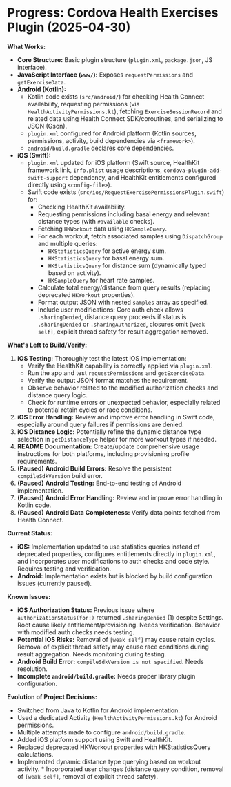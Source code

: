 # Progress: Cordova Health Exercises Plugin (2025-04-30)

**What Works:**

*   **Core Structure:** Basic plugin structure (`plugin.xml`, `package.json`, JS interface).
*   **JavaScript Interface (`www/`):** Exposes `requestPermissions` and `getExerciseData`.
*   **Android (Kotlin):**
    *   Kotlin code exists (`src/android/`) for checking Health Connect availability, requesting permissions (via `HealthActivityPermissions.kt`), fetching `ExerciseSessionRecord` and related data using Health Connect SDK/coroutines, and serializing to JSON (Gson).
    *   `plugin.xml` configured for Android platform (Kotlin sources, permissions, activity, build dependencies via `<framework>`).
    *   `android/build.gradle` declares core dependencies.
*   **iOS (Swift):**
    *   `plugin.xml` updated for iOS platform (Swift source, HealthKit framework link, `Info.plist` usage descriptions, `cordova-plugin-add-swift-support` dependency, and HealthKit entitlements configured directly using `<config-file>`).
    *   Swift code exists (`src/ios/RequestExercisePermissionsPlugin.swift`) for:
        *   Checking HealthKit availability.
        *   Requesting permissions including basal energy and relevant distance types (with `#available` checks).
        *   Fetching `HKWorkout` data using `HKSampleQuery`.
        *   For each workout, fetch associated samples using `DispatchGroup` and multiple queries:
            *   `HKStatisticsQuery` for active energy sum.
            *   `HKStatisticsQuery` for basal energy sum.
            *   `HKStatisticsQuery` for distance sum (dynamically typed based on activity).
            *   `HKSampleQuery` for heart rate samples.
        *   Calculate total energy/distance from query results (replacing deprecated `HKWorkout` properties).
        *   Format output JSON with nested `samples` array as specified.
        *   Include user modifications: Core auth check allows `.sharingDenied`, distance query proceeds if status is `.sharingDenied` or `.sharingAuthorized`, closures omit `[weak self]`, explicit thread safety for result aggregation removed.

**What's Left to Build/Verify:**

1.  **iOS Testing:** Thoroughly test the latest iOS implementation:
    *   Verify the HealthKit capability is correctly applied via `plugin.xml`.
    *   Run the app and test `requestPermissions` and `getExerciseData`.
    *   Verify the output JSON format matches the requirement.
    *   Observe behavior related to the modified authorization checks and distance query logic.
    *   Check for runtime errors or unexpected behavior, especially related to potential retain cycles or race conditions.
2.  **iOS Error Handling:** Review and improve error handling in Swift code, especially around query failures if permissions are denied.
3.  **iOS Distance Logic:** Potentially refine the dynamic distance type selection in `getDistanceType` helper for more workout types if needed.
4.  **README Documentation:** Create/update comprehensive usage instructions for both platforms, including provisioning profile requirements.
5.  **(Paused) Android Build Errors:** Resolve the persistent `compileSdkVersion` build error.
6.  **(Paused) Android Testing:** End-to-end testing of Android implementation.
7.  **(Paused) Android Error Handling:** Review and improve error handling in Kotlin code.
8.  **(Paused) Android Data Completeness:** Verify data points fetched from Health Connect.

**Current Status:**
*   **iOS:** Implementation updated to use statistics queries instead of deprecated properties, configures entitlements directly in `plugin.xml`, and incorporates user modifications to auth checks and code style. Requires testing and verification.
*   **Android:** Implementation exists but is blocked by build configuration issues (currently paused).

**Known Issues:**

*   **iOS Authorization Status:** Previous issue where `authorizationStatus(for:)` returned `.sharingDenied` (1) despite Settings. Root cause likely entitlement/provisioning. Needs verification. Behavior with modified auth checks needs testing.
*   **Potential iOS Risks:** Removal of `[weak self]` may cause retain cycles. Removal of explicit thread safety may cause race conditions during result aggregation. Needs monitoring during testing.
*   **Android Build Error:** `compileSdkVersion is not specified`. Needs resolution.
*   **Incomplete `android/build.gradle`:** Needs proper library plugin configuration.

**Evolution of Project Decisions:**

*   Switched from Java to Kotlin for Android implementation.
*   Used a dedicated Activity (`HealthActivityPermissions.kt`) for Android permissions.
*   Multiple attempts made to configure `android/build.gradle`.
*   Added iOS platform support using Swift and HealthKit.
*   Replaced deprecated HKWorkout properties with HKStatisticsQuery calculations.
*   Implemented dynamic distance type querying based on workout activity.
        *   Incorporated user changes (distance query condition, removal of `[weak self]`, removal of explicit thread safety).
